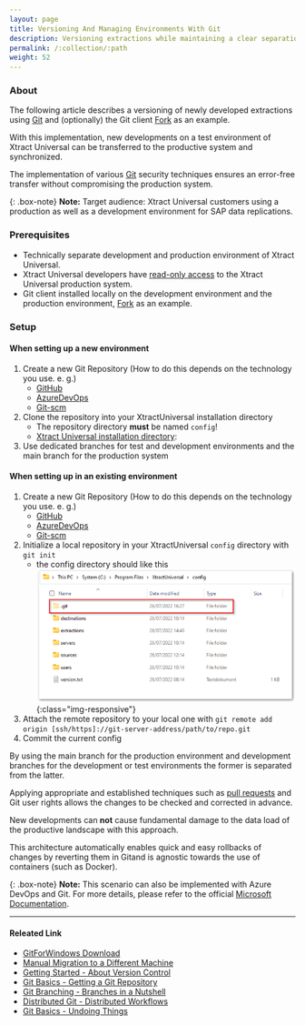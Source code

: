 ```yaml
---
layout: page
title: Versioning And Managing Environments With Git
description: Versioning extractions while maintaining a clear separation between develpment and production environment
permalink: /:collection/:path
weight: 52
---
```


### About

The following article describes a versioning of newly developed extractions using [Git](https://gitforwindows.org/) and (optionally) the Git client [Fork](https://fork.dev/home) as an example.

With this implementation, new developments on a test environment of Xtract Universal can be transferred to the productive system and synchronized.

The implementation of various [Git](https://gitforwindows.org/) security techniques ensures an error-free transfer without compromising the production system.

{: .box-note}
**Note:** Target audience: Xtract Universal customers using a production as well as a development environment for SAP data replications.

### Prerequisites

- Technically separate development and production environment of Xtract Universal.
- Xtract Universal developers have [read-only access](https://help.theobald-software.com/en/xtract-universal/security/access-management) to the Xtract Universal production system.
- Git client installed locally on the development environment and the production environment, [Fork](https://fork.dev/home) as an example.

### Setup

#### When setting up a new environment

1. Create a new Git Repository
  (How to do this depends on the technology you use. e. g.)
   - [GitHub](https://docs.github.com/en/get-started/quickstart/create-a-repo)
   - [AzureDevOps](https://docs.microsoft.com/en-us/azure/devops/repos/git/create-new-repo?view=azure-devops)
   - [Git-scm](https://git-scm.com/book/en/v2/Git-on-the-Server-Setting-Up-the-Server)
2. Clone the repository into your XtractUniversal installation directory
   - The repository directory **must** be named `config`!
   - [Xtract Universal installation directory](https://help.theobald-software.com/en/xtract-universal/introduction/installation-and-update#program-directory-files):
3. Use dedicated branches for test and development environments
  and the main branch for the production system

#### When setting up in an existing environment

1. Create a new Git Repository
  (How to do this depends on the technology you use. e. g.)
   - [GitHub](https://docs.github.com/en/get-started/quickstart/create-a-repo)
   - [AzureDevOps](https://docs.microsoft.com/en-us/azure/devops/repos/git/create-new-repo?view=azure-devops)
   - [Git-scm](https://git-scm.com/book/en/v2/Git-on-the-Server-Setting-Up-the-Server)
2. Initialize a local repository in your XtractUniversal `config` directory
  with `git init`
   - the config directory should like this
   ![.git Folder-Repository](/img/contents/.git_Folder.png){:class="img-responsive"}
3. Attach the remote repository to your local one with
   `git remote add origin [ssh/https]://git-server-address/path/to/repo.git`
4. Commit the current config

By using the main branch for the production environment
and development branches for the development or test environments
the former is separated from the latter.

Applying appropriate and established techniques such as [pull requests](https://www.git-scm.com/docs/git-request-pull) and Git user rights allows the changes to be checked and corrected in advance.

New developments can **not** cause fundamental damage to the data load of the productive landscape with this approach.

This architecture automatically enables quick and easy rollbacks of changes
by reverting them in Gitand is agnostic towards the use of containers (such as Docker).

{: .box-note}
**Note:** This scenario can also be implemented with Azure DevOps and Git. For more details, please refer to the official [Microsoft Documentation](https://docs.microsoft.com/en-us/azure/devops/repos/?view=azure-devops).

****

#### Releated Link

- [GitForWindows Download](https://gitforwindows.org/)
- [Manual Migration to a Different Machine](https://help.theobald-software.com/en/xtract-universal/advanced-techniques/backup-and-migration#migration-to-a-different-machine)
- [Getting Started - About Version Control](https://git-scm.com/book/en/v2/Getting-Started-About-Version-Control)
- [Git Basics - Getting a Git Repository](https://git-scm.com/book/en/v2/Git-Basics-Getting-a-Git-Repository)
- [Git Branching - Branches in a Nutshell](https://git-scm.com/book/en/v2/Git-Branching-Branches-in-a-Nutshell)
- [Distributed Git - Distributed Workflows](https://git-scm.com/book/en/v2/Distributed-Git-Distributed-Workflows)
- [Git Basics - Undoing Things](https://git-scm.com/book/en/v2/Git-Basics-Undoing-Things)

